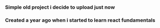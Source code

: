 ### Simple old project i decide to upload just now

### Created a year ago when i started to learn react fundamentals
